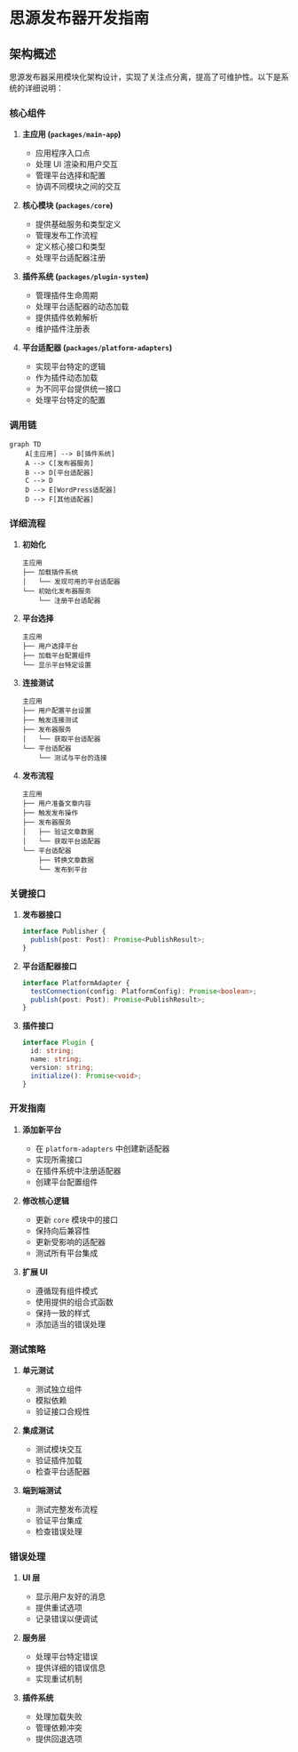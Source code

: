 # 思源发布器开发指南

## 架构概述

思源发布器采用模块化架构设计，实现了关注点分离，提高了可维护性。以下是系统的详细说明：

### 核心组件

1. **主应用 (`packages/main-app`)**
   - 应用程序入口点
   - 处理 UI 渲染和用户交互
   - 管理平台选择和配置
   - 协调不同模块之间的交互

2. **核心模块 (`packages/core`)**
   - 提供基础服务和类型定义
   - 管理发布工作流程
   - 定义核心接口和类型
   - 处理平台适配器注册

3. **插件系统 (`packages/plugin-system`)**
   - 管理插件生命周期
   - 处理平台适配器的动态加载
   - 提供插件依赖解析
   - 维护插件注册表

4. **平台适配器 (`packages/platform-adapters`)**
   - 实现平台特定的逻辑
   - 作为插件动态加载
   - 为不同平台提供统一接口
   - 处理平台特定的配置

### 调用链

```mermaid
graph TD
    A[主应用] --> B[插件系统]
    A --> C[发布器服务]
    B --> D[平台适配器]
    C --> D
    D --> E[WordPress适配器]
    D --> F[其他适配器]
```

### 详细流程

1. **初始化**
   ```
   主应用
   ├── 加载插件系统
   │   └── 发现可用的平台适配器
   └── 初始化发布器服务
       └── 注册平台适配器
   ```

2. **平台选择**
   ```
   主应用
   ├── 用户选择平台
   ├── 加载平台配置组件
   └── 显示平台特定设置
   ```

3. **连接测试**
   ```
   主应用
   ├── 用户配置平台设置
   ├── 触发连接测试
   ├── 发布器服务
   │   └── 获取平台适配器
   └── 平台适配器
       └── 测试与平台的连接
   ```

4. **发布流程**
   ```
   主应用
   ├── 用户准备文章内容
   ├── 触发发布操作
   ├── 发布器服务
   │   ├── 验证文章数据
   │   └── 获取平台适配器
   └── 平台适配器
       ├── 转换文章数据
       └── 发布到平台
   ```

### 关键接口

1. **发布器接口**
   ```typescript
   interface Publisher {
     publish(post: Post): Promise<PublishResult>;
   }
   ```

2. **平台适配器接口**
   ```typescript
   interface PlatformAdapter {
     testConnection(config: PlatformConfig): Promise<boolean>;
     publish(post: Post): Promise<PublishResult>;
   }
   ```

3. **插件接口**
   ```typescript
   interface Plugin {
     id: string;
     name: string;
     version: string;
     initialize(): Promise<void>;
   }
   ```

### 开发指南

1. **添加新平台**
   - 在 `platform-adapters` 中创建新适配器
   - 实现所需接口
   - 在插件系统中注册适配器
   - 创建平台配置组件

2. **修改核心逻辑**
   - 更新 `core` 模块中的接口
   - 保持向后兼容性
   - 更新受影响的适配器
   - 测试所有平台集成

3. **扩展 UI**
   - 遵循现有组件模式
   - 使用提供的组合式函数
   - 保持一致的样式
   - 添加适当的错误处理

### 测试策略

1. **单元测试**
   - 测试独立组件
   - 模拟依赖
   - 验证接口合规性

2. **集成测试**
   - 测试模块交互
   - 验证插件加载
   - 检查平台适配器

3. **端到端测试**
   - 测试完整发布流程
   - 验证平台集成
   - 检查错误处理

### 错误处理

1. **UI 层**
   - 显示用户友好的消息
   - 提供重试选项
   - 记录错误以便调试

2. **服务层**
   - 处理平台特定错误
   - 提供详细的错误信息
   - 实现重试机制

3. **插件系统**
   - 处理加载失败
   - 管理依赖冲突
   - 提供回退选项 